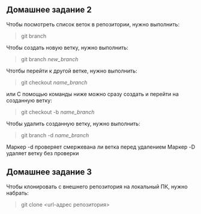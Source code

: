 
## Домашнее задание 2
Чтобы посмотреть список веток в репозитории, нужно выполнить:
>git branch

Чтобы создать новую ветку, нужно выполнить:
>git branch *new_branch*

Чтотбы перейти к другой ветке, нужно выполнить:
>git checkout *name_branch*

или 
С помощью команды ниже можно сразу создать и перейти на созданную ветку:

>git checkout -b *name_branch*

Чтобы удалить созданную ветку, нужно выполнить:
>git branch -d *name_branch*

Маркер -d проверяет смержевана ли ветка перед удалением
Маркер -D удаляет ветку без проверки

## Домашнее задание 3

Чтобы клонировать с внешнего репозитория на  локальный ПК, нужно набрать:

>git clone <url-адрес репозитория>



